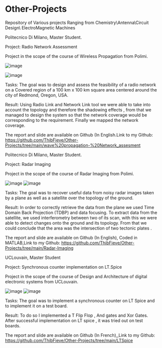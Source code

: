 # Other-Projects


Repository of Various projects Ranging from Chemistry\Antenna\Circuit Design\ ElectroMagnetic Machines


Politecnico Di Milano, Master Student.

Project: Radio Network Assessment  

Project in the scope of the course of Wireless Propagation from Polimi. 

![image](https://user-images.githubusercontent.com/17762123/121311061-52bb7080-c904-11eb-83a3-bb714c7851e0.png)

![image](https://user-images.githubusercontent.com/17762123/121311072-5818bb00-c904-11eb-8e88-9778d1b91564.png)



Tasks: The goal was to design and assess the feasibility of a radio network on a Covered region of a 100 km x 100 km square area centered around the city of Redmond, Oregon, USA.

Result: Using Radio Link and Network Link tool we were able to take into account the topology and therefore the shadowing effects , from that we managed to design the system so that the network coverage would be  corresponding to the requirement. Finally we mapped the network coverage.
   

The report and slide are available on Github (In English.Link to my Github:  https://github.com/ThibFieve/Other-Projects/tree/main/wave%20propagation-%20Network_assesment



Politecnico Di Milano, Master Student.

Project: Radar Imaging 

Project in the scope of the course of Radar Imaging from Polimi. 


![image](https://user-images.githubusercontent.com/17762123/121311149-6d8de500-c904-11eb-924a-0efc2e75f5ac.png)
![image](https://user-images.githubusercontent.com/17762123/121311174-72eb2f80-c904-11eb-8b80-66a9643575df.png)

Tasks: The goal was to recover useful data from noisy radar images taken by a plane as well as a satellite over the topology of the ground. 

Result: In order to correctly retrieve the data from the plane  we used Time Domain Back Projection (TDBP) and data focusing.
To extract data from the satellite, we used interferometry between two of its scan, with this we were able to detect changes onto the ground and its topology. From that we could conclude that the area was the intersection of two tectonic plates
.  




The report and slide are available on Github (In English), Coded in MATLAB,Link to my Github:  https://github.com/ThibFieve/Other-Projects/tree/main/Radar-Imaging





UCLouvain, Master Student

Project: Synchronous counter implementation on LT.Spice

Project in the scope of the course of Design and Architecture of digital electronic systems from UCLouvain. 

![image](https://user-images.githubusercontent.com/17762123/121311291-901ffe00-c904-11eb-88c3-9a47287ce07f.png)
![image](https://user-images.githubusercontent.com/17762123/121311308-93b38500-c904-11eb-9716-35e3cf63e87a.png)


Tasks: The goal was to implement a synchronous counter on LT Spice and to implement it on a test board.

Result: To do so I implemented a T Flip Flop , And gates and Xor Gates. After successful implementation on LT spice , it was tried out on test boards.
  
The report and slide are available on Github (In French),,Link to my Github:  https://github.com/ThibFieve/Other-Projects/tree/main/LTSpice


